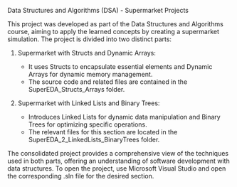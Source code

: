 Data Structures and Algorithms (DSA) - Supermarket Projects

This project was developed as part of the Data Structures and Algorithms course, aiming to apply the learned concepts by creating a supermarket simulation. The project is divided into two distinct parts:

1. Supermarket with Structs and Dynamic Arrays:
   - It uses Structs to encapsulate essential elements and Dynamic Arrays for dynamic memory management.
   - The source code and related files are contained in the SuperEDA_Structs_Arrays folder.

2. Supermarket with Linked Lists and Binary Trees:
   - Introduces Linked Lists for dynamic data manipulation and Binary Trees for optimizing specific operations.
   - The relevant files for this section are located in the SuperEDA_2_LinkedLists_BinaryTrees folder.

The consolidated project provides a comprehensive view of the techniques used in both parts, offering an understanding of software development with data structures. To open the project, use Microsoft Visual Studio and open the corresponding .sln file for the desired section.
